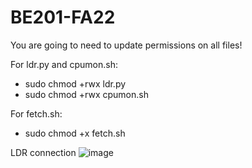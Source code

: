 # BE201-FA22
You are going to need to update permissions on all files!


For ldr.py and cpumon.sh:
- sudo chmod +rwx ldr.py
- sudo chmod +rwx cpumon.sh

For fetch.sh:
- sudo chmod +x fetch.sh

LDR connection
![image](https://user-images.githubusercontent.com/32556428/195192156-d143a4a1-8a4f-4966-be88-f97871aeaa88.png)

